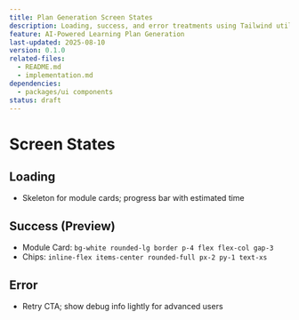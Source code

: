```yaml
---
title: Plan Generation Screen States
description: Loading, success, and error treatments using Tailwind utilities.
feature: AI-Powered Learning Plan Generation
last-updated: 2025-08-10
version: 0.1.0
related-files:
  - README.md
  - implementation.md
dependencies:
  - packages/ui components
status: draft
---
```


# Screen States

## Loading
- Skeleton for module cards; progress bar with estimated time

## Success (Preview)
- Module Card: `bg-white rounded-lg border p-4 flex flex-col gap-3`
- Chips: `inline-flex items-center rounded-full px-2 py-1 text-xs`

## Error
- Retry CTA; show debug info lightly for advanced users
